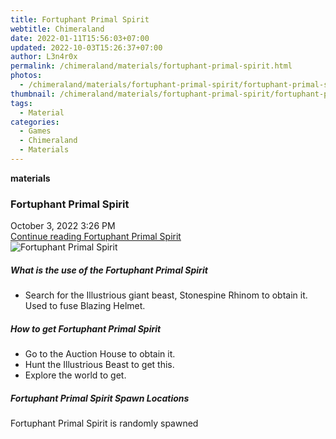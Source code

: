 ```yaml
---
title: Fortuphant Primal Spirit
webtitle: Chimeraland
date: 2022-01-11T15:56:03+07:00
updated: 2022-10-03T15:26:37+07:00
author: L3n4r0x
permalink: /chimeraland/materials/fortuphant-primal-spirit.html
photos:
  - /chimeraland/materials/fortuphant-primal-spirit/fortuphant-primal-spirit.webp
thumbnail: /chimeraland/materials/fortuphant-primal-spirit/fortuphant-primal-spirit.webp
tags:
  - Material
categories:
  - Games
  - Chimeraland
  - Materials
---
```


<section id="bootstrap-wrapper">
  <link
    rel="stylesheet"
    href="https://cdn.statically.io/gh/dimaslanjaka/Web-Manajemen/40ac3225/css/bootstrap-4.5-wrapper.css"
  />
  <div
    class="row g-0 border rounded overflow-hidden flex-md-row mb-4 shadow-sm position-relative"
  >
    <div class="col p-4 d-flex flex-column position-static">
      <strong class="d-inline-block mb-2 text-success">materials</strong>
      <h3 class="mb-0">Fortuphant Primal Spirit</h3>
      <div class="mb-1 text-muted">October 3, 2022 3:26 PM</div>
      <a href="#" class="stretched-link d-none"
        >Continue reading Fortuphant Primal Spirit</a
      >
    </div>
    <div class="col-auto d-none d-lg-block">
      <img
        src="/chimeraland/materials/fortuphant-primal-spirit/fortuphant-primal-spirit.webp"
        alt="Fortuphant Primal Spirit"
      />
    </div>
  </div>
  <div class="row">
    <div class="col-lg-6 col-12 mb-2">
      <div class="card">
        <div class="card-body">
          <h5 class="card-title">
            What is the use of the Fortuphant Primal Spirit
          </h5>
          <div class="card-text">
            <ul>
              <li>
                Search for the Illustrious giant beast, Stonespine Rhinom to
                obtain it. Used to fuse Blazing Helmet.
              </li>
            </ul>
          </div>
        </div>
      </div>
    </div>
    <div class="col-lg-6 col-12 mb-2">
      <div class="card">
        <div class="card-body">
          <h5 class="card-title">How to get Fortuphant Primal Spirit</h5>
          <div class="card-text">
            <ul>
              <li>Go to the Auction House to obtain it.</li>
              <li>Hunt the Illustrious Beast to get this.</li>
              <li>Explore the world to get.</li>
            </ul>
          </div>
        </div>
      </div>
    </div>
    <div class="col-12 mb-2">
      <h5>Fortuphant Primal Spirit Spawn Locations</h5>
      <p>Fortuphant Primal Spirit is randomly spawned</p>
    </div>
  </div>
</section>